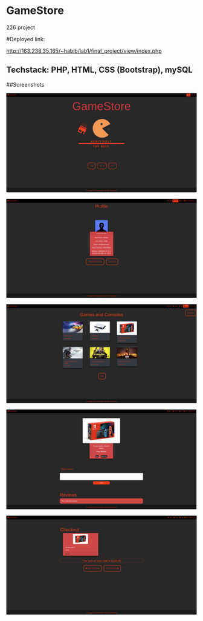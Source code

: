 # GameStore
226 project

#Deployed link:

http://163.238.35.165/~habib/lab1/final_project/view/index.php

## Techstack: PHP, HTML, CSS (Bootstrap), mySQL

##Screenshots

![screenshot](https://github.com/AndreaHabib/GameStore/blob/main/demo1.png)

![screenshot](https://github.com/AndreaHabib/GameStore/blob/main/demo2.png)

![screenshot](https://github.com/AndreaHabib/GameStore/blob/main/demo3.png)

![screenshot](https://github.com/AndreaHabib/GameStore/blob/main/demo4.png)

![screenshot](https://github.com/AndreaHabib/GameStore/blob/main/demo5.png)
